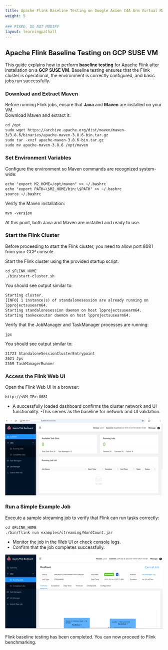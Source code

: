 ```yaml
---
title: Apache Flink Baseline Testing on Google Axion C4A Arm Virtual Machine
weight: 5

### FIXED, DO NOT MODIFY
layout: learningpathall
---
```


## Apache Flink Baseline Testing on GCP SUSE VM
This guide explains how to perform **baseline testing** for Apache Flink after installation on a **GCP SUSE VM**. Baseline testing ensures that the Flink cluster is operational, the environment is correctly configured, and basic jobs run successfully.

### Download and Extract Maven
Before running Flink jobs, ensure that **Java** and **Maven** are installed on your VM.  
Download Maven and extract it:

```console
cd /opt
sudo wget https://archive.apache.org/dist/maven/maven-3/3.8.6/binaries/apache-maven-3.8.6-bin.tar.gz
sudo tar -xvzf apache-maven-3.8.6-bin.tar.gz
sudo mv apache-maven-3.8.6 /opt/maven
```

### Set Environment Variables
Configure the environment so Maven commands are recognized system-wide:

```console
echo "export M2_HOME=/opt/maven" >> ~/.bashrc
echo "export PATH=\$M2_HOME/bin:\$PATH" >> ~/.bashrc
source ~/.bashrc
```
Verify the Maven installation:

```console
mvn -version
```
At this point, both Java and Maven are installed and ready to use.

### Start the Flink Cluster
Before proceeding to start the Flink cluster, you need to allow port 8081 from your GCP console.

Start the Flink cluster using the provided startup script:

```console
cd $FLINK_HOME
./bin/start-cluster.sh
```

You should see output similar to:
```output
Starting cluster.
[INFO] 1 instance(s) of standalonesession are already running on lpprojectsusearm64.
Starting standalonesession daemon on host lpprojectsusearm64.
Starting taskexecutor daemon on host lpprojectsusearm64.
```

Verify that the JobManager and TaskManager processes are running:

```console
jps
```

You should see output similar to:
```output
21723 StandaloneSessionClusterEntrypoint
2621 Jps
2559 TaskManagerRunner
```

### Access the Flink Web UI

Open the Flink Web UI in a browser:

```console
http://<VM_IP>:8081
```

- A successfully loaded dashboard confirms the cluster network and UI functionality.
-This serves as the baseline for network and UI validation.

![Flink Dashboard alt-text#center](images/flink-dashboard.png "Figure 1: Flink Dashboard")

### Run a Simple Example Job
Execute a sample streaming job to verify that Flink can run tasks correctly:

```console
cd $FLINK_HOME
./bin/flink run examples/streaming/WordCount.jar
```

- Monitor the job in the Web UI or check console logs.
- Confirm that the job completes successfully.

![Flink Dashboard alt-text#center](images/wordcount.png "Figure 2: Word Count Job")

Flink baseline testing has been completed. You can now proceed to Flink benchmarking.
